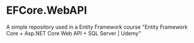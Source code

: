 # EFCore.WebAPI
A simple repository used in a Entity Framework course "Entity Framework Core + Asp.NET Core Web API + SQL Server | Udemy"
